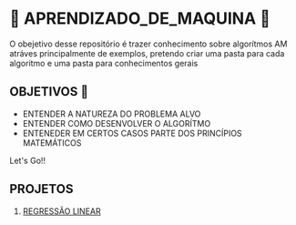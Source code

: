 # 🤖 APRENDIZADO_DE_MAQUINA 🤖
O obejetivo desse repositório é trazer conhecimento sobre algorítmos AM atráves principalmente de exemplos, pretendo criar uma pasta para cada algoritmo e uma pasta para conhecimentos gerais

## OBJETIVOS 🎯

* ENTENDER A NATUREZA DO PROBLEMA ALVO 
* ENTENDER COMO DESENVOLVER O ALGORÍTMO
* ENTENEDER EM CERTOS CASOS PARTE DOS PRINCÍPIOS MATEMÁTICOS

Let's Go!!

## PROJETOS 
1. [REGRESSÃO LINEAR](https://github.com/well1ngt0nso/APRENDIZADO_DE_MAQUINA/tree/main/1-REGRESSAO_LINEAR#regress%C3%A3o-linear)



  
